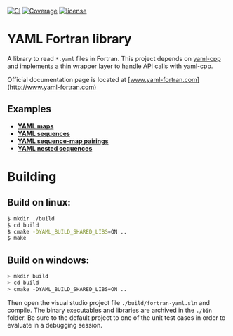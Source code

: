 [![CI](https://github.com/mmasciol/yaml-fortran/workflows/CI/badge.svg?event=push)](https://github.com/mmasciol/yaml-fortran/actions?query=event%3Apush+branch%3Amain+workflow%3ACI)
[![Coverage](https://codecov.io/gh/mmasciol/yaml-fortran/branch/main/graphs/badge.svg?token=RUQZ7NY0FU)](https://codecov.io/gh/mmasciol/yaml-fortran)
[![license](https://img.shields.io/github/license/mmasciol/map-plus-plus.svg)](https://img.shields.io/github/license/mmasciol/map-plus-plus)

# YAML Fortran library

A library to read `*.yaml` files in Fortran.
This project depends on [yaml-cpp](https://github.com/jbeder/yaml-cpp) and implements a thin wrapper layer to handle API calls with yaml-cpp.

Official documentation page is located at [www.yaml-fortran.com](http://www.yaml-fortran.com)

## Examples
- [**YAML maps**](./test/test-map.f90)
- [**YAML sequences**](./test/test-sequence.f90)
- [**YAML sequence-map pairings**](./test/test-sequence-map-pair.f90)
- [**YAML nested sequences**](./test/test-sequence-nest.f90)

# Building

## Build on linux:

```bash
$ mkdir ./build
$ cd build
$ cmake -DYAML_BUILD_SHARED_LIBS=ON ..
$ make
```

## Build on windows:

```bash
> mkdir build
> cd build
> cmake -DYAML_BUILD_SHARED_LIBS=ON ..
```

Then open the visual studio project file `./build/fortran-yaml.sln` and compile.
The binary executables and libraries are archived in the `./bin` folder.
Be sure to the default project to one of the unit test cases in order to evaluate in a debugging session.
